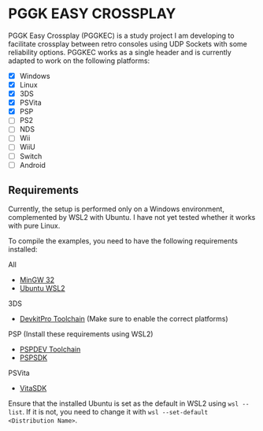 # PGGK EASY CROSSPLAY

PGGK Easy Crossplay (PGGKEC) is a study project I am developing to facilitate crossplay between retro consoles using UDP Sockets with some reliability options. PGGKEC works as a single header and is currently adapted to work on the following platforms:
- [x] Windows
- [x] Linux
- [x] 3DS
- [x] PSVita
- [x] PSP
- [ ] PS2
- [ ] NDS
- [ ] Wii
- [ ] WiiU
- [ ] Switch
- [ ] Android

## Requirements
Currently, the setup is performed only on a Windows environment, complemented by WSL2 with Ubuntu.
I have not yet tested whether it works with pure Linux.

To compile the examples, you need to have the following requirements installed:

All
- [MinGW 32](https://sourceforge.net/projects/mingw/)
- [Ubuntu WSL2](https://documentation.ubuntu.com/wsl/en/latest/guides/install-ubuntu-wsl2/)

3DS
- [DevkitPro Toolchain](https://github.com/devkitPro/installer/releases) (Make sure to enable the correct platforms)

PSP (Install these requirements using WSL2)
- [PSPDEV Toolchain](https://github.com/pspdev/psptoolchain-allegrex)
- [PSPSDK](https://github.com/pspdev/pspsdk)

PSVita
- [VitaSDK](https://vitasdk.org/)

Ensure that the installed Ubuntu is set as the default in WSL2 using `wsl --list`. If it is not, you need to change it with `wsl --set-default <Distribution Name>`.